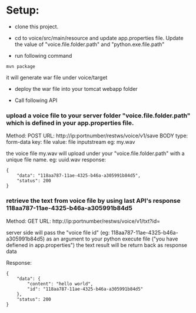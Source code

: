 # Setup:

* clone this project.

* cd  to voice/src/main/resource and update app.properties file. Update the value of "voice.file.folder.path" and "python.exe.file.path"

* run following command 
```
mvn package
```
it will generate war file under voice/target

*  deploy the war file into your tomcat webapp folder

* Call following API

### upload a voice file to your server folder "voice.file.folder.path" which is defined in your app.properties file.

Method: POST
URL: http://ip:portnumber/restws/voice/v1/save
BODY 
type: form-data
key: file
value: file inputstream eg: my.wav

the voice file my.wav will upload under your "voice.file.folder.path" with a unique file name. eg: uuid.wav
response: 

```
{
    "data": "118aa787-11ae-4325-b46a-a305991b84d5",
    "status": 200
}
```

### retrieve the text from voice file by using last API's response 118aa787-11ae-4325-b46a-a305991b84d5

Method: GET
URL: http://ip:portnumber/restws/voice/v1/txt?id=<voice file id>

server side will pass the "voice file id" (eg: 118aa787-11ae-4325-b46a-a305991b84d5) as an argument to your python execute file ("you have defiened in app.properties")
the text result will be return back as response data

Response:
```
{
    "data": {
        "content": "hello world",
        "id": "118aa787-11ae-4325-b46a-a305991b84d5"
    },
    "status": 200
}
```
